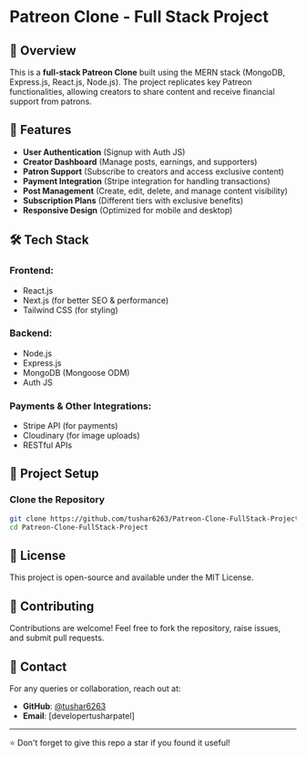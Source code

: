 # Patreon Clone - Full Stack Project

## 📌 Overview
This is a **full-stack Patreon Clone** built using the MERN stack (MongoDB, Express.js, React.js, Node.js). The project replicates key Patreon functionalities, allowing creators to share content and receive financial support from patrons.

## 🚀 Features
- **User Authentication** (Signup with Auth JS)
- **Creator Dashboard** (Manage posts, earnings, and supporters)
- **Patron Support** (Subscribe to creators and access exclusive content)
- **Payment Integration** (Stripe integration for handling transactions)
- **Post Management** (Create, edit, delete, and manage content visibility)
- **Subscription Plans** (Different tiers with exclusive benefits)
- **Responsive Design** (Optimized for mobile and desktop)

## 🛠 Tech Stack
### **Frontend:**
- React.js
- Next.js (for better SEO & performance)
- Tailwind CSS (for styling)

### **Backend:**
- Node.js
- Express.js
- MongoDB (Mongoose ODM)
- Auth JS

### **Payments & Other Integrations:**
- Stripe API (for payments)
- Cloudinary (for image uploads)
- RESTful APIs

## 📂 Project Setup
### **Clone the Repository**
```bash
git clone https://github.com/tushar6263/Patreon-Clone-FullStack-Project.git
cd Patreon-Clone-FullStack-Project
```



## 📜 License
This project is open-source and available under the MIT License.

## 🤝 Contributing
Contributions are welcome! Feel free to fork the repository, raise issues, and submit pull requests.

## 📧 Contact
For any queries or collaboration, reach out at:
- **GitHub**: [@tushar6263](https://github.com/tushar6263)
- **Email**: [developertusharpatel] 

---
⭐ Don't forget to give this repo a star if you found it useful!


